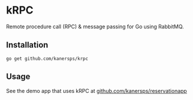 # kRPC

Remote procedure call (RPC) & message passing for Go using RabbitMQ.

## Installation

    go get github.com/kanersps/krpc

## Usage

See the demo app that uses kRPC at [github.com/kanersps/reservationapp](https://github.com/kanersps/reservationapp)
